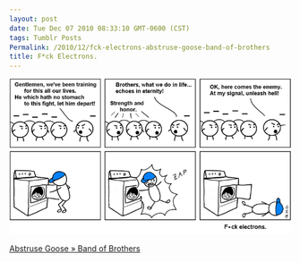 ```yaml
---
layout: post
date: Tue Dec 07 2010 08:33:10 GMT-0600 (CST)
tags: Tumblr Posts
Permalink: /2010/12/fck-electrons-abstruse-goose-band-of-brothers
title: F*ck Electrons.
---
```


![](/public/assets/tumblr/tumblr_ld2b3bufw71qa4klho1_1280.png)

[Abstruse Goose » Band of Brothers](http://abstrusegoose.com/324)
